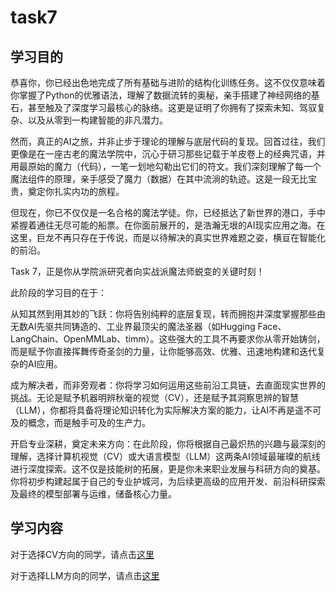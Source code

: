 # task7

## 学习目的

恭喜你，你已经出色地完成了所有基础与进阶的结构化训练任务。这不仅仅意味着你掌握了Python的优雅语法，理解了数据流转的奥秘，亲手搭建了神经网络的基石，甚至触及了深度学习最核心的脉络。这更是证明了你拥有了探索未知、驾驭复杂、以及从零到一构建智能的非凡潜力。

然而，真正的AI之旅，并非止步于理论的理解与底层代码的复现。回首过往，我们更像是在一座古老的魔法学院中，沉心于研习那些记载于羊皮卷上的经典咒语，并用最原始的魔力（代码），一笔一划地勾勒出它们的符文。我们深刻理解了每一个魔法组件的原理，亲手感受了魔力（数据）在其中流淌的轨迹。这是一段无比宝贵，奠定你扎实内功的旅程。

但现在，你已不仅仅是一名合格的魔法学徒。你，已经抵达了新世界的港口，手中紧握着通往无尽可能的船票。在你面前展开的，是浩瀚无垠的AI现实应用之海。在这里，巨龙不再只存在于传说，而是以待解决的真实世界难题之姿，横亘在智能化的前沿。

Task 7，正是你从学院派研究者向实战派魔法师蜕变的关键时刻！

此阶段的学习目的在于：

从知其然到用其妙的飞跃：你将告别纯粹的底层复现，转而拥抱并深度掌握那些由无数AI先驱共同铸造的、工业界最顶尖的魔法圣器（如Hugging Face、LangChain、OpenMMLab、timm）。这些强大的工具不再要求你从零开始铸剑，而是赋予你直接挥舞传奇圣剑的力量，让你能够高效、优雅、迅速地构建和迭代复杂的AI应用。

成为解决者，而非旁观者：你将学习如何运用这些前沿工具链，去直面现实世界的挑战。无论是赋予机器明辨秋毫的视觉（CV），还是赋予其洞察思辨的智慧（LLM），你都将具备将理论知识转化为实际解决方案的能力，让AI不再是遥不可及的概念，而是触手可及的生产力。

开启专业深耕，奠定未来方向：在此阶段，你将根据自己最炽热的兴趣与最深刻的理解，选择计算机视觉（CV）或大语言模型（LLM）这两条AI领域最璀璨的航线进行深度探索。这不仅是技能树的拓展，更是你未来职业发展与科研方向的奠基。你将初步构建起属于自己的专业护城河，为后续更高级的应用开发、前沿科研探索及最终的模型部署与运维，储备核心力量。

## 学习内容

对于选择CV方向的同学，请点击[这里](task7-cv.md)

对于选择LLM方向的同学，请点击[这里](task7-llm.md)